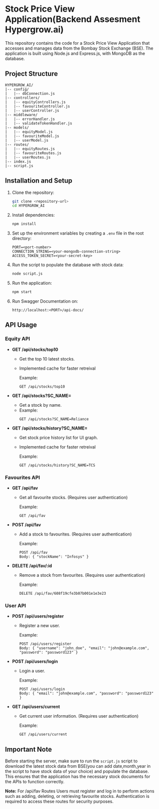 # Stock Price View Application(Backend Assesment Hypergrow.ai)

This repository contains the code for a Stock Price View Application that accesses and manages data from the Bombay Stock Exchange (BSE). The application is built using Node.js and Express.js, with MongoDB as the database.

## Project Structure

```plaintext
HYPERGROW_AI/
|-- config/
|   |-- dbConnection.js
|-- controllers/
|   |-- equityControllers.js
|   |-- favouriteController.js
|   |-- userController.js
|-- middleware/
|   |-- errorHandler.js
|   |-- validateTokenHandler.js
|-- models/
|   |-- equityModel.js
|   |-- favouriteModel.js
|   |-- userModel.js
|-- routes/
|   |-- equityRoutes.js
|   |-- favouriteRoutes.js
|   |-- userRoutes.js
|-- index.js
|-- script.js
```

## Installation and Setup

1. Clone the repository:

   ```bash
   git clone <repository-url>
   cd HYPERGROW_AI
   ```

2. Install dependencies:

   ```bash
   npm install
   ```

3. Set up the environment variables by creating a `.env` file in the root directory:

   ```plaintext
   PORT=<port-number>
   CONNECTION_STRING=<your-mongodb-connection-string>
   ACCESS_TOKEN_SECRET=<your-secret-key>
   ```

4. Run the script to populate the database with stock data:

   ```bash
   node script.js
   ```

5. Run the application:

   ```bash
   npm start
   ```
   
6. Run Swagger Documentation on:

   ```plaintext
   http://localhost:<PORT>/api-docs/
   ```

## API Usage

### Equity API

- **GET /api/stocks/top10**
  - Get the top 10 latest stocks.
  - Implemented cache for faster retreival
  
    Example:
    ```plaintext
    GET /api/stocks/top10
    ```

- **GET /api/stocks?SC_NAME=<stock-name>**
  - Get a stock by name.
  - 
    Example:
    ```plaintext
    GET /api/stocks?SC_NAME=Reliance
    ```

- **GET /api/stocks/history?SC_NAME=<stock-name>**
  - Get stock price history list for UI graph.
  - Implemented cache for faster retreival
  
    Example:
    ```plaintext
    GET /api/stocks/history?SC_NAME=TCS
    ```

### Favourites API

- **GET /api/fav**
  - Get all favourite stocks. (Requires user authentication)

    Example:
    ```plaintext
    GET /api/fav
    ```

- **POST /api/fav**
  - Add a stock to favourites. (Requires user authentication)

    Example:
    ```plaintext
    POST /api/fav
    Body: { "stockName": "Infosys" }
    ```

- **DELETE /api/fav/:id**
  - Remove a stock from favourites. (Requires user authentication)

    Example:
    ```plaintext
    DELETE /api/fav/608f19cfe3b07b001e1e3e23
    ```

### User API

- **POST /api/users/register**
  - Register a new user.

    Example:
    ```plaintext
    POST /api/users/register
    Body: { "username": "john_doe", "email": "john@example.com", "password": "password123" }
    ```

- **POST /api/users/login**
  - Login a user.

    Example:
    ```plaintext
    POST /api/users/login
    Body: { "email": "john@example.com", "password": "password123" }
    ```

- **GET /api/users/current**
  - Get current user information. (Requires user authentication)

    Example:
    ```plaintext
    GET /api/users/current
    ```

## Important Note

Before starting the server, make sure to run the `script.js` script to download the latest stock data from BSE(you can add date,month,year in the script to have stock data of your choice) and populate the database. This ensures that the application has the necessary stock documents for the APIs to function correctly.

**Note:** For /api/fav Routes Users must register and log in to perform actions such as adding, deleting, or retrieving favourite stocks. Authentication is required to access these routes for security purposes.

